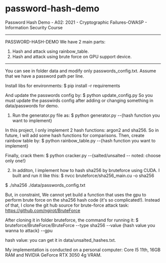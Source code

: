 # password-hash-demo

Password Hash Demo - A02: 2021 - Cryptographic Failures-OWASP - Information Security Course

---------------------------------------------------------------------------------------------------------------------------------------------------------------------------------------------------------------------------------------------------
PASSWORD-HASH-DEMO
We have 2 main parts:
1. Hash and attack using rainbow_table.
2. Hash and attack using brute force on GPU support device.
---------------------------------------------------------------------------------------------------------------------------------------------------------------------------------------------------------------------------------------------------

You can see in folder data and modify only passwords_config.txt.
Assume that we have a password path per line.

Install libs for environments:
$ pip install -r requirements

And update the passwords config by:
$ python update_config.py
So you must update the passwirds config after adding or changing something in data/passwords for demo.

1. Run the generator.py file as: 
$ python generator.py --{hash function you want to implement}

In this project, I only implement 2 hash functions: argon2 and sha256. So in future, I will add some hash functions for comparisons.
Then, create rainbow table by:
$ python rainbow_table.py --{hash function you want to implement}

Finally, crack them:
$ python cracker.py --{salted/unsalted -- noted: choose only one!}

2. In additon, I implement how to hash sha256 by bruteforce using CUDA. I built and run it like this:
$ nvcc bruteforce/sha256_main.cu -o sha256

$ ./sha256 ./data/passwords_config.txt

But, in constraint, We cannot yet build a function that uses the gpu to perform brute force on the sha256 hash code (it's so complicated!). Instead of that, I clone the git hub source for brute-force attack task: https://github.com/ngirot/BruteForce

After cloning it in folder bruteforce, the command for running it:
$ bruteforce/BruteForce/BruteForce --type sha256 --value {hash value you wanna to attack} --gpu

hash value: you can get it in data/unsalted_hashes.txt.

My implementation is conducted on a personal computer: Core I5 11th, 16GB RAM and NVIDIA GeForce RTX 3050 4g VRAM.

